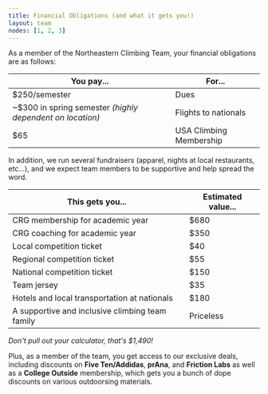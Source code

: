 ```yaml
---
title: Financial Obligations (and what it gets you!)
layout: team
nodes: [1, 2, 3]
---
```


As a member of the Northeastern Climbing Team, your financial obligations are as follows:

| You pay... | For... |
| ---------- | ------ |
| $250/semester | Dues |
| ~$300 in spring semester *(highly dependent on location)* | Flights to nationals |
| $65 | USA Climbing Membership |

In addition, we run several fundraisers (apparel, nights at local restaurants, etc…),
and we expect team members to be supportive and help spread the word.

| This gets you... | Estimated value... |
| ---------------- | ------------------ |
| CRG membership for academic year | $680 |
| CRG coaching for academic year | $350 |
| Local competition ticket | $40 |
| Regional competition ticket | $55 |
| National competition ticket | $150 |
| Team jersey | $35 |
| Hotels and local transportation at nationals | $180 |
| A supportive and inclusive climbing team family | Priceless |

*Don't pull out your calculator, that's $1,490!*

Plus, as a member of the team, you get access to our exclusive deals, including discounts on **Five Ten/Addidas**, **prAna**, and **Friction Labs** as well as a **College Outside** membership, which gets you a bunch of dope discounts on various outdoorsing materials.
